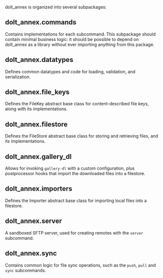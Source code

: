 dolt_annex is organized into several subpackages:

## dolt_annex.commands

Contains implementations for each subcommand. This subpackage should contain minimal business logic: it should be possible to depend on dolt_annex as a library without ever importing anything from this package.

## dolt_annex.datatypes

Defines common datatypes and code for loading, validation, and serialization.

## dolt_annex.file_keys

Defines the FileKey abstract base class for content-described file keys, along with its implementations.

## dolt_annex.filestore

Defines the FileStore abstract base class for storing and retrieving files, and its implementations.

## dolt_annex.gallery_dl

Allows for invoking `gallery-dl` with a custom configuration, plus postprocessor hooks that import the downloaded files into a filestore.

## dolt_annex.importers

Defines the Importer abstract base class for importing local files into a filestore.

## dolt_annex.server

A sandboxed SFTP server, used for creating remotes with the `server` subcommand.

## dolt_annex.sync

Contains common logic for file sync operations, such as the `push`, `pull` and `sync` subcommands.